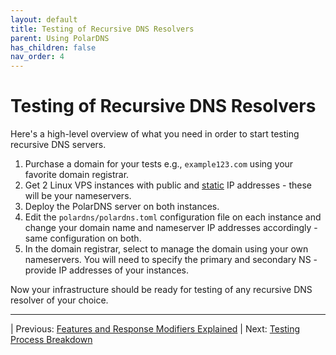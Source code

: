 ```yaml
---
layout: default
title: Testing of Recursive DNS Resolvers
parent: Using PolarDNS
has_children: false
nav_order: 4
---
```


# Testing of Recursive DNS Resolvers

Here's a high-level overview of what you need in order to start testing recursive DNS servers.

1. Purchase a domain for your tests e.g., `example123.com` using your favorite domain registrar.
2. Get 2 Linux VPS instances with public and <u>static</u> IP addresses - these will be your nameservers.
3. Deploy the PolarDNS server on both instances.
4. Edit the ``polardns/polardns.toml`` configuration file on each instance and change your domain name and nameserver IP addresses accordingly - same configuration on both.
5. In the domain registrar, select to manage the domain using your own nameservers. You will need to specify the primary and secondary NS - provide IP addresses of your instances.

Now your infrastructure should be ready for testing of any recursive DNS resolver of your choice.

---

| Previous: [Features and Response Modifiers Explained](features-and-modifiers) | Next: [Testing Process Breakdown](testing-process-breakdown)
